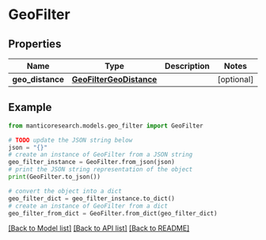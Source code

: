 # GeoFilter


## Properties

Name | Type | Description | Notes
------------ | ------------- | ------------- | -------------
**geo_distance** | [**GeoFilterGeoDistance**](GeoFilterGeoDistance.md) |  | [optional] 

## Example

```python
from manticoresearch.models.geo_filter import GeoFilter

# TODO update the JSON string below
json = "{}"
# create an instance of GeoFilter from a JSON string
geo_filter_instance = GeoFilter.from_json(json)
# print the JSON string representation of the object
print(GeoFilter.to_json())

# convert the object into a dict
geo_filter_dict = geo_filter_instance.to_dict()
# create an instance of GeoFilter from a dict
geo_filter_from_dict = GeoFilter.from_dict(geo_filter_dict)
```
[[Back to Model list]](../README.md#documentation-for-models) [[Back to API list]](../README.md#documentation-for-api-endpoints) [[Back to README]](../README.md)


